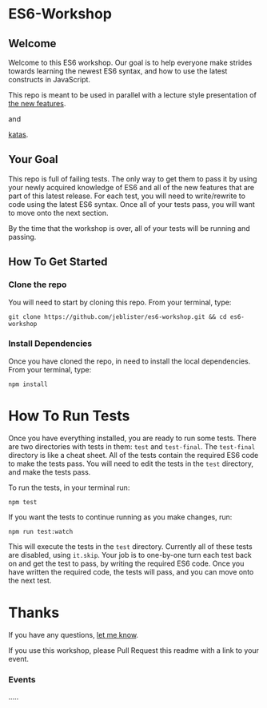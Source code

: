 # ES6-Workshop

## Welcome

Welcome to this ES6 workshop. Our goal is to help everyone make strides towards learning the newest ES6 syntax, and
how to use the latest constructs in JavaScript.

This repo is meant to be used in parallel with a lecture style presentation of
[the new features](https://github.com/lukehoban/es6features).

and

[katas](https://github.com/tddbin/katas/tree/master/katas/es6).

## Your Goal

This repo is full of failing tests. The only way to get them to pass it by using your newly acquired knowledge of ES6
and all of the new features that are part of this latest release. For each test, you will need to write/rewrite to code
using the latest ES6 syntax. Once all of your tests pass, you will want to move onto the next section.

By the time that the workshop is over, all of your tests will be running and passing.

## How To Get Started

### Clone the repo

You will need to start by cloning this repo. From your terminal, type:

```
git clone https://github.com/jeblister/es6-workshop.git && cd es6-workshop
```

### Install Dependencies

Once you have cloned the repo, in need to install the local dependencies. From your terminal, type:

```
npm install
```

# How To Run Tests
Once you have everything installed, you are ready to run some tests. There are two directories with tests in them: `test` and `test-final`.
The `test-final` directory is like a cheat sheet. All of the tests contain the required ES6 code to make the tests pass. You will need to
edit the tests in the `test` directory, and make the tests pass.

To run the tests, in your terminal run:

```
npm test
```

If you want the tests to continue running as you make changes, run:

```
npm run test:watch
```

This will execute the tests in the `test` directory. Currently all of these tests are disabled, using `it.skip`. Your
job is to one-by-one turn each test back on and get the test to pass, by writing the required ES6 code. Once you have
written the required code, the tests will pass, and you can move onto the next test.

# Thanks

If you have any questions, [let me know](https://github.com/jeblister).

If you use this workshop, please Pull Request this readme with a link to your event.

### Events

.....
